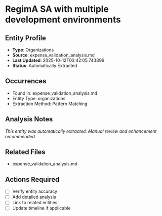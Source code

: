 # RegimA SA with multiple development environments

## Entity Profile
- **Type**: Organizations
- **Source**: expense_validation_analysis.md
- **Last Updated**: 2025-10-12T03:42:05.743899
- **Status**: Automatically Extracted

## Occurrences
- Found in: expense_validation_analysis.md
- Entity Type: organizations
- Extraction Method: Pattern Matching

## Analysis Notes
*This entity was automatically extracted. Manual review and enhancement recommended.*

## Related Files
- expense_validation_analysis.md

## Actions Required
- [ ] Verify entity accuracy
- [ ] Add detailed analysis
- [ ] Link to related entities
- [ ] Update timeline if applicable

